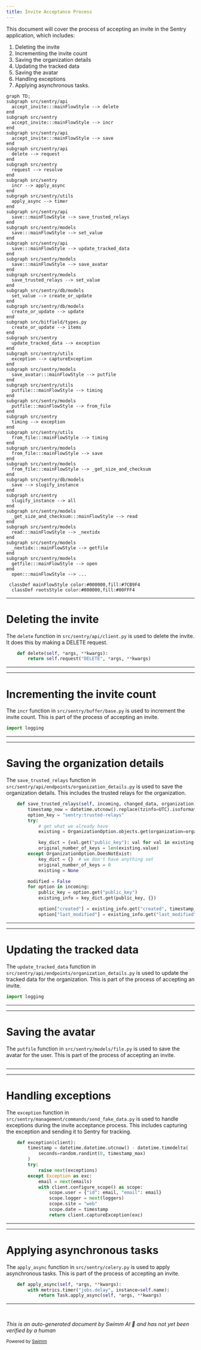 ```yaml
---
title: Invite Acceptance Process
---
```

This document will cover the process of accepting an invite in the Sentry application, which includes:

1. Deleting the invite
2. Incrementing the invite count
3. Saving the organization details
4. Updating the tracked data
5. Saving the avatar
6. Handling exceptions
7. Applying asynchronous tasks.

```mermaid
graph TD;
subgraph src/sentry/api
  accept_invite:::mainFlowStyle --> delete
end
subgraph src/sentry
  accept_invite:::mainFlowStyle --> incr
end
subgraph src/sentry/api
  accept_invite:::mainFlowStyle --> save
end
subgraph src/sentry/api
  delete --> request
end
subgraph src/sentry
  request --> resolve
end
subgraph src/sentry
  incr --> apply_async
end
subgraph src/sentry/utils
  apply_async --> timer
end
subgraph src/sentry/api
  save:::mainFlowStyle --> save_trusted_relays
end
subgraph src/sentry/models
  save:::mainFlowStyle --> set_value
end
subgraph src/sentry/api
  save:::mainFlowStyle --> update_tracked_data
end
subgraph src/sentry/models
  save:::mainFlowStyle --> save_avatar
end
subgraph src/sentry/models
  save_trusted_relays --> set_value
end
subgraph src/sentry/db/models
  set_value --> create_or_update
end
subgraph src/sentry/db/models
  create_or_update --> update
end
subgraph src/bitfield/types.py
  create_or_update --> items
end
subgraph src/sentry
  update_tracked_data --> exception
end
subgraph src/sentry/utils
  exception --> captureException
end
subgraph src/sentry/models
  save_avatar:::mainFlowStyle --> putfile
end
subgraph src/sentry/utils
  putfile:::mainFlowStyle --> timing
end
subgraph src/sentry/models
  putfile:::mainFlowStyle --> from_file
end
subgraph src/sentry
  timing --> exception
end
subgraph src/sentry/utils
  from_file:::mainFlowStyle --> timing
end
subgraph src/sentry/models
  from_file:::mainFlowStyle --> save
end
subgraph src/sentry/models
  from_file:::mainFlowStyle --> _get_size_and_checksum
end
subgraph src/sentry/db/models
  save --> slugify_instance
end
subgraph src/sentry
  slugify_instance --> all
end
subgraph src/sentry/models
  _get_size_and_checksum:::mainFlowStyle --> read
end
subgraph src/sentry/models
  read:::mainFlowStyle --> _nextidx
end
subgraph src/sentry/models
  _nextidx:::mainFlowStyle --> getfile
end
subgraph src/sentry/models
  getfile:::mainFlowStyle --> open
end
  open:::mainFlowStyle --> ...

 classDef mainFlowStyle color:#000000,fill:#7CB9F4
  classDef rootsStyle color:#000000,fill:#00FFF4
```

<SwmSnippet path="/src/sentry/api/client.py" line="114">

---

# Deleting the invite

The `delete` function in `src/sentry/api/client.py` is used to delete the invite. It does this by making a DELETE request.

```python
    def delete(self, *args, **kwargs):
        return self.request("DELETE", *args, **kwargs)
```

---

</SwmSnippet>

<SwmSnippet path="/src/sentry/buffer/base.py" line="1">

---

# Incrementing the invite count

The `incr` function in `src/sentry/buffer/base.py` is used to increment the invite count. This is part of the process of accepting an invite.

```python
import logging
```

---

</SwmSnippet>

<SwmSnippet path="/src/sentry/api/endpoints/organization_details.py" line="285">

---

# Saving the organization details

The `save_trusted_relays` function in `src/sentry/api/endpoints/organization_details.py` is used to save the organization details. This includes the trusted relays for the organization.

```python
    def save_trusted_relays(self, incoming, changed_data, organization):
        timestamp_now = datetime.utcnow().replace(tzinfo=UTC).isoformat()
        option_key = "sentry:trusted-relays"
        try:
            # get what we already have
            existing = OrganizationOption.objects.get(organization=organization, key=option_key)

            key_dict = {val.get("public_key"): val for val in existing.value}
            original_number_of_keys = len(existing.value)
        except OrganizationOption.DoesNotExist:
            key_dict = {}  # we don't have anything set
            original_number_of_keys = 0
            existing = None

        modified = False
        for option in incoming:
            public_key = option.get("public_key")
            existing_info = key_dict.get(public_key, {})

            option["created"] = existing_info.get("created", timestamp_now)
            option["last_modified"] = existing_info.get("last_modified")
```

---

</SwmSnippet>

<SwmSnippet path="/src/sentry/api/endpoints/organization_details.py" line="1">

---

# Updating the tracked data

The `update_tracked_data` function in `src/sentry/api/endpoints/organization_details.py` is used to update the tracked data for the organization. This is part of the process of accepting an invite.

```python
import logging
```

---

</SwmSnippet>

<SwmSnippet path="/src/sentry/models/avatars/base.py" line="389">

---

# Saving the avatar

The `putfile` function in `src/sentry/models/file.py` is used to save the avatar for the user. This is part of the process of accepting an invite.

```python

```

---

</SwmSnippet>

<SwmSnippet path="/src/sentry/management/commands/send_fake_data.py" line="25">

---

# Handling exceptions

The `exception` function in `src/sentry/management/commands/send_fake_data.py` is used to handle exceptions during the invite acceptance process. This includes capturing the exception and sending it to Sentry for tracking.

```python
    def exception(client):
        timestamp = datetime.datetime.utcnow() - datetime.timedelta(
            seconds=random.randint(0, timestamp_max)
        )
        try:
            raise next(exceptions)
        except Exception as exc:
            email = next(emails)
            with client.configure_scope() as scope:
                scope.user = {"id": email, "email": email}
                scope.logger = next(loggers)
                scope.site = "web"
                scope.date = timestamp
                return client.captureException(exc)
```

---

</SwmSnippet>

<SwmSnippet path="/src/sentry/celery.py" line="56">

---

# Applying asynchronous tasks

The `apply_async` function in `src/sentry/celery.py` is used to apply asynchronous tasks. This is part of the process of accepting an invite.

```python
    def apply_async(self, *args, **kwargs):
        with metrics.timer("jobs.delay", instance=self.name):
            return Task.apply_async(self, *args, **kwargs)
```

---

</SwmSnippet>

&nbsp;

*This is an auto-generated document by Swimm AI 🌊 and has not yet been verified by a human*

<SwmMeta version="3.0.0" repo-id="Z2l0aHViJTNBJTNBZGVtby1zZW50cnklM0ElM0Fzd2ltbWlv" repo-name="demo-sentry"><sup>Powered by [Swimm](/)</sup></SwmMeta>
